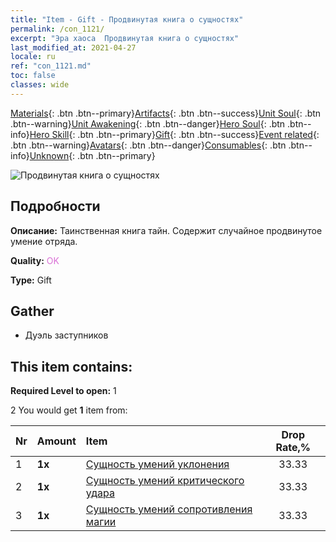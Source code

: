 ```yaml
---
title: "Item - Gift - Продвинутая книга о сущностях"
permalink: /con_1121/
excerpt: "Эра хаоса  Продвинутая книга о сущностях"
last_modified_at: 2021-04-27
locale: ru
ref: "con_1121.md"
toc: false
classes: wide
---
```

 [Materials](/ItemsRU/){: .btn .btn--primary}[Artifacts](/ItemsRU/Artifacts/){: .btn .btn--success}[Unit Soul](/ItemsRU/UnitSoul/){: .btn .btn--warning}[Unit Awakening](/ItemsRU/UnitAwakening/){: .btn .btn--danger}[Hero Soul](/ItemsRU/HeroSoul/){: .btn .btn--info}[Hero Skill](/ItemsRU/HeroSkill/){: .btn .btn--primary}[Gift](/ItemsRU/Gift/){: .btn .btn--success}[Event related](/ItemsRU/Events/){: .btn .btn--warning}[Avatars](/ItemsRU/Avatars/){: .btn .btn--danger}[Consumables](/ItemsRU/Consumables/){: .btn .btn--info}[Unknown](/ItemsRU/Unknown/){: .btn .btn--primary}

 ![Продвинутая книга о сущностях](/images/t/i_7011.png)

## Подробности
 **Описание:** Таинственная книга тайн. Содержит случайное продвинутое умение отряда.

 **Quality:** <span style="color: #DA70D6">OK</span>

 **Type:** Gift

## Gather

*    Дуэль заступников 

## This item contains:

 **Required Level to open:** 1

 2 You would get **1** item  from:

  | Nr | Amount |     Item    | Drop Rate,% |
  |:---|:-------|:------------|:---------:|
  | 1 |  **1x** | [Сущность умений уклонения](/ItemsRU/con_1114/) | 33.33 | 
  | 2 |  **1x** | [Сущность умений критического удара](/ItemsRU/con_1115/) | 33.33 | 
  | 3 |  **1x** | [Сущность умений сопротивления магии](/ItemsRU/con_1118/) | 33.33 | 
